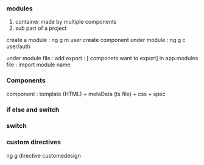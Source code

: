### modules 

1.  container made by multiple components 
2.  sub part of a project

create a module : ng g m user
create component under module : ng g c user/auth

under module file : add export : [ componets want to export]
in app.modules file : import module name



### Components
component : template (HTML)  + metaData (ts file) + css + spec


### if else and switch

### switch



### custom directives
ng g directive customedesign







